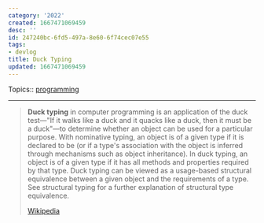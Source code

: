 ```yaml
---
category: '2022'
created: 1667471069459
desc: ''
id: 247240bc-6fd5-497a-8e60-6f74cec07e55
tags:
- devlog
title: Duck Typing
updated: 1667471069459
---
```

   
Topics:: [programming](../topics/programming.md)   
   
   
---   
   
> **Duck typing** in computer programming is an application of the duck test—"If it walks like a duck and it quacks like a duck, then it must be a duck"—to determine whether an object can be used for a particular purpose. With nominative typing, an object is of a given type if it is declared to be (or if a type's association with the object is inferred through mechanisms such as object inheritance). In duck typing, an object is of a given type if it has all methods and properties required by that type. Duck typing can be viewed as a usage-based structural equivalence between a given object and the requirements of a type.  See structural typing for a further explanation of structural type equivalence.   
>   
> [Wikipedia](https://en.wikipedia.org/wiki/Duck%20typing)